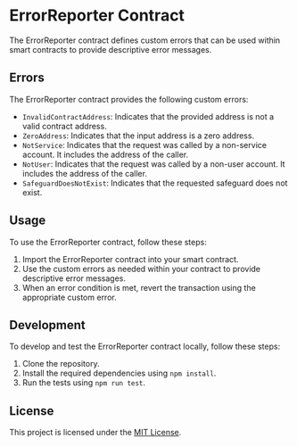 # ErrorReporter Contract

The ErrorReporter contract defines custom errors that can be used within smart contracts to provide descriptive error messages.

## Errors

The ErrorReporter contract provides the following custom errors:

- `InvalidContractAddress`: Indicates that the provided address is not a valid contract address.
- `ZeroAddress`: Indicates that the input address is a zero address.
- `NotService`: Indicates that the request was called by a non-service account. It includes the address of the caller.
- `NotUser`: Indicates that the request was called by a non-user account. It includes the address of the caller.
- `SafeguardDoesNotExist`: Indicates that the requested safeguard does not exist.

## Usage

To use the ErrorReporter contract, follow these steps:

1. Import the ErrorReporter contract into your smart contract.
2. Use the custom errors as needed within your contract to provide descriptive error messages.
3. When an error condition is met, revert the transaction using the appropriate custom error.

## Development

To develop and test the ErrorReporter contract locally, follow these steps:

1. Clone the repository.
2. Install the required dependencies using `npm install`.
3. Run the tests using `npm run test`.

## License

This project is licensed under the [MIT License](LICENSE).
